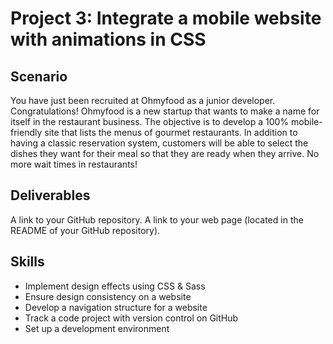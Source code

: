 # Project 3: Integrate a mobile website with animations in CSS

## Scenario
You have just been recruited at Ohmyfood as a junior developer. Congratulations!
Ohmyfood is a new startup that wants to make a name for itself in the restaurant business.
The objective is to develop a 100% mobile-friendly site that lists the menus of gourmet restaurants.
In addition to having a classic reservation system, customers will be able to select the dishes they want for their meal so that they are ready when they arrive.
No more wait times in restaurants!

## Deliverables
A link to your GitHub repository.
A link to your web page (located in the README of your GitHub repository).

## Skills
* Implement design effects using CSS & Sass
* Ensure design consistency on a website
* Develop a navigation structure for a website
* Track a code project with version control on GitHub
* Set up a development environment
